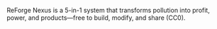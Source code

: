 ReForge Nexus is a 5-in-1 system that transforms pollution into profit, power, and products—free to build, modify, and share (CC0).
